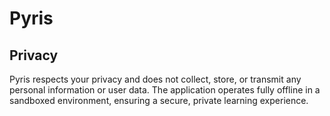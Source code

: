 # Pyris
## Privacy
Pyris respects your privacy and does not collect, store, or transmit any personal information or user data. The application operates fully offline in a sandboxed environment, ensuring a secure, private learning experience.
